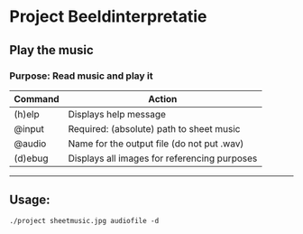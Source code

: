 # Project Beeldinterpretatie
## Play the music
### Purpose: Read music and play it


| Command | Action |
| ----- | ----- |
| (h)elp | Displays help message |
| @input| Required: (absolute) path to sheet music|
| @audio | Name for the output file (do not put .wav)|
|(d)ebug | Displays all images for referencing purposes|
***

##  Usage:
```
./project sheetmusic.jpg audiofile -d
```
